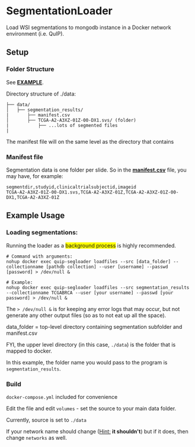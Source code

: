# SegmentationLoader
Load WSI segmentations to mongodb instance in a Docker network environment (i.e. QuIP).
<!-- docker run --name quip-segloader --network distro_default -v ~/data/segmentation_results:/data/segmentation_results -itd quip_distro_segloader -->

## Setup
### Folder Structure
See  **<a href="./tree/master/data">EXAMPLE</a>**.

Directory structure of ./data:

```
├── data/
│   ├── segmentation_results/
|       ├── manifest.csv
│       ├── TCGA-A2-A3XZ-01Z-00-DX1.svs/ (folder)
|           ├── ...lots of segmented files
|
```

The manifest file will on the same level as the directory that contains 
 
### Manifest file
Segmentation data is one folder per slide.  So in the **<a href="./blob/master/data/segmentation_results/manifest.csv">manifest.csv</a>** file, you may have, for example:

```
segmentdir,studyid,clinicaltrialsubjectid,imageid
TCGA-A2-A3XZ-01Z-00-DX1.svs,TCGA-A2-A3XZ-01Z,TCGA-A2-A3XZ-01Z-00-DX1,TCGA-A2-A3XZ-01Z
```

## Example Usage
### Loading segmentations:

Running the loader as a <span style="background-color: #FFFF00">background process</span> is highly recommended.

```
# Command with arguments:
nohup docker exec quip-segloader loadfiles --src [data_folder] --collectionname [pathdb collection] --user [username] --passwd [password] > /dev/null &

# Example:
nohup docker exec quip-segloader loadfiles --src segmentation_results --collectionname TCGABRCA --user [your username] --passwd [your password] > /dev/null &

```

The `> /dev/null &` is for keeping any error logs that may occur, but not generate any other output files (so as to not eat up all the space).

data_folder = top-level directory containing segmentation subfolder and manifest.csv

FYI, the upper level directory (in this case, `./data`) is the folder that is mapped to docker.

In this example, the folder name you would pass to the program is `segmentation_results`.


### Build
`docker-compose.yml` included for convenience

Edit the file and edit `volumes` - set the source to your main data folder.

Currently, source is set to `./data`

If your network name should change (<u>Hint:</u> **it shouldn't**) but if it does, then change `networks` as well.
